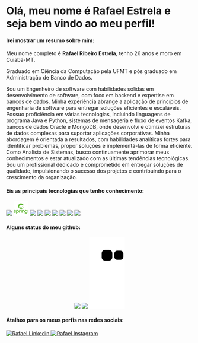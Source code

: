 
# Olá, meu nome é Rafael Estrela e seja bem vindo ao meu perfil!

<h4>Irei mostrar um resumo sobre mim:</h2>

<p>
  Meu nome completo é <strong>Rafael Ribeiro Estrela</strong>, tenho 26 anos e moro em Cuiabá-MT.
<p/>
<p>
  Graduado em Ciência da Computação pela UFMT e pós graduado em Administração de Banco de Dados.
<p/>

<p>
Sou um Engenheiro de software com habilidades sólidas em desenvolvimento de software, com foco em backend e expertise em bancos de dados. Minha experiência abrange a aplicação de princípios de engenharia de software para entregar soluções eficientes e escaláveis.
Possuo proficiência em várias tecnologias, incluindo  linguagens de programa Java e Python, sistemas de mensageria e fluxo de eventos Kafka, bancos de dados Oracle e MongoDB, onde desenvolvi e otimizei estruturas de dados complexas para suportar aplicações corporativas.
Minha abordagem é orientada a resultados, com habilidades analíticas fortes para identificar problemas, propor soluções e implementá-las de forma eficiente. 
Como Analista de Sistemas, busco continuamente aprimorar meus conhecimentos e estar atualizado com as últimas tendências tecnológicas. Sou um profissional dedicado e comprometido em entregar soluções de qualidade, impulsionando o sucesso dos projetos e contribuindo para o crescimento da organização.
</p>


<h4>Eis as principais tecnologias que tenho conhecimento:</h2>

<code><img height="40" src="https://logospng.org/download/java/logo-java-1024.png"></code>
<code><img height="40" src="https://raw.githubusercontent.com/devicons/devicon/master/icons/spring/spring-original-wordmark.svg"></code>
<code><img height="40" src="https://www.tshirtgeek.com.br/wp-content/uploads/2021/03/com001.jpg"></code>
<code><img height="40" src="https://logospng.org/download/oracle/oracle-256.png"></code>
<code><img height="40" src="https://logospng.org/download/mongodb/mongodb-1024.png"></code>
<code><img height="40" src="https://miro.medium.com/max/1400/1*9kZEeIFveAWBWAAXVyiLFw.png"></code>
<code><img height="40" src="https://logodownload.org/wp-content/uploads/2016/10/html5-logo-8.png"></code>
<code><img height="40" src="https://terminalroot.com.br/assets/img/css/css.png"></code>
<code><img height="40" src="https://www.dialhost.com.br/blog/wp-content/uploads/2019/09/javascript_logo.png"></code>



<h4>Alguns status do meu github:</h2>
<div align="center">
 <img height="175em" src="https://github-readme-stats.vercel.app/api?username=RafaelRibeiroEstrela&show_icons=true&theme=tokyonight&include_all_commits=true&count_private=true"/>
 <img height="175em" src="https://github-readme-stats.vercel.app/api/top-langs/?username=RafaelRibeiroEstrela&layout=compact&langs_count=16&theme=tokyonight"/>
 <img src="https://github.com/rafaballerini/rafaballerini/blob/output/github-contribution-grid-snake.svg"/>
</div>


<h4>Atalhos para os meus perfis nas redes sociais:</h2>
<div>
  <a href="https://www.linkedin.com/in/rafaelribeiroestrela/" target="_blank">
    <img alt="Rafael Linkedin" height="35px" src="https://cdn1.iconfinder.com/data/icons/logotypes/32/square-linkedin-128.png" >
  </a>
  <a href="https://www.instagram.com/grandejogada/" target="_blank">
    <img alt="Rafael Instagram" height="35px" src="https://cdn2.iconfinder.com/data/icons/social-media-applications/64/social_media_applications_3-instagram-128.png" />
  </a>
</div>


<!--
**RafaelRibeiroEstrela/RafaelRibeiroEstrela** is a ✨ _special_ ✨ repository because its `README.md` (this file) appears on your GitHub profile.

Here are some ideas to get you started:

- 🔭 I’m currently working on ...
- 🌱 I’m currently learning ...
- 👯 I’m looking to collaborate on ...
- 🤔 I’m looking for help with ...
- 💬 Ask me about ...
- 📫 How to reach me: ...
- 😄 Pronouns: ...
- ⚡ Fun fact: ...
-->
